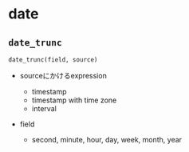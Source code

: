 # date

## `date_trunc`

`date_trunc(field, source)`

* sourceにかけるexpression
  * timestamp
  * timestamp with time zone
  * interval

* field
  * second, minute, hour, day, week, month, year
